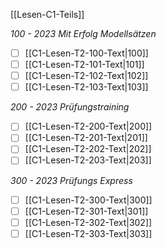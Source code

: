 [[Lesen-C1-Teils]]

*100 - 2023 Mit Erfolg Modellsätzen*
- [ ] [[C1-Lesen-T2-100-Text|100]]
- [ ] [[C1-Lesen-T2-101-Text|101]]
- [ ] [[C1-Lesen-T2-102-Text|102]]
- [ ] [[C1-Lesen-T2-103-Text|103]]

*200 - 2023 Prüfungstraining*
- [ ] [[C1-Lesen-T2-200-Text|200]]
- [ ] [[C1-Lesen-T2-201-Text|201]]
- [ ] [[C1-Lesen-T2-202-Text|202]]
- [ ] [[C1-Lesen-T2-203-Text|203]]

*300 - 2023 Prüfungs Express*
- [ ] [[C1-Lesen-T2-300-Text|300]]
- [ ] [[C1-Lesen-T2-301-Text|301]]
- [ ] [[C1-Lesen-T2-302-Text|302]]
- [ ] [[C1-Lesen-T2-303-Text|303]]
